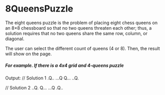 # 8QueensPuzzle

The eight queens puzzle is the problem of placing eight chess queens on an 8×8 chessboard so that no two queens threaten each other; thus, a solution requires that no two queens share the same row, column, or diagonal.

The user can select the different count of queens (4 or 8).  Then, the result will show on the page. 

<h5>For example. If there is a 4x4 grid and 4-queens puzzle</h5>
Output:
// Solution 1
.Q..
...Q
Q...
..Q.

// Solution 2
..Q.
Q...
...Q
.Q..

